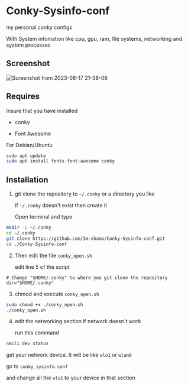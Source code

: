 # Conky-Sysinfo-conf

my personal conky configs

With System infomation like cpu, gpu, ram, file systems, networking and system processes

## Screenshot

![Screenshot from 2023-08-17 21-38-08](https://github.com/Im-shamo/Conky-configs/assets/59657733/4c22dcc2-69b3-44e6-91cb-5c7f2739905d)

## Requires
Insure that you have installed

* conky

* Font Awesome

For Debian/Ubuntu

```bash
sudo apt update
sudo apt install fonts-font-awesome conky
```
## Installation

1. git clone the repository to `~/.conky` or a directory you like

   if `~/.conky` doesn't exist then create it

   Open terminal and type

```bash
mkdir -p ~/.conky
cd ~/.conky
git clone https://github.com/Im-shamo/Conky-Sysinfo-conf.git
cd ./Conky-Sysinfo-conf
```
2. Then edit the file `conky_open.sh`

   edit line 5 of the script

```
# Change "$HOME/.conky" to where you git clone the repository
dir="$HOME/.conky"
```

3. chmod and execute `conky_open.sh`

```bash
sudo chmod +x ./conky_open.sh
./conky_open.sh
```

4. edit the networking section if network doesn`t work

   run this command 

```bash
nmcli dev status
```
   get your network device. It will be like `wlo1` or `wlan0`

   go to `conky_sysinfo.conf`

   and change all the `wlo1` to your device in that section
